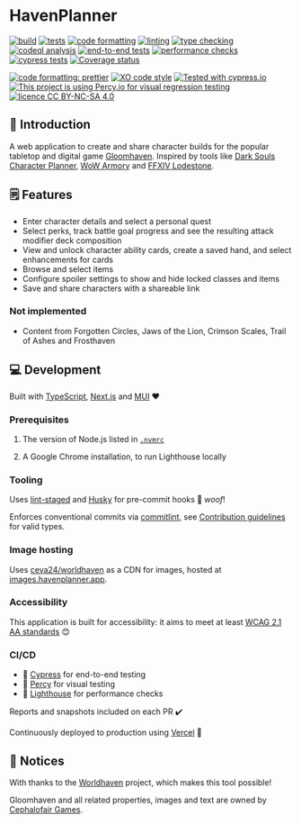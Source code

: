 # HavenPlanner

[![build](https://github.com/ceva24/havenplanner/actions/workflows/build.yml/badge.svg)](https://github.com/ceva24/havenplanner/actions/workflows/build.yml)
[![tests](https://github.com/ceva24/havenplanner/actions/workflows/test.yml/badge.svg)](https://github.com/ceva24/havenplanner/actions/workflows/test.yml)
[![code formatting](https://github.com/ceva24/havenplanner/actions/workflows/check-format.yml/badge.svg)](https://github.com/ceva24/havenplanner/actions/workflows/check-format.yml)
[![linting](https://github.com/ceva24/havenplanner/actions/workflows/lint.yml/badge.svg)](https://github.com/ceva24/havenplanner/actions/workflows/lint.yml)
[![type checking](https://github.com/ceva24/havenplanner/actions/workflows/check-types.yml/badge.svg)](https://github.com/ceva24/havenplanner/actions/workflows/check-types.yml)
[![codeql analysis](https://github.com/ceva24/havenplanner/actions/workflows/codeql.yml/badge.svg)](https://github.com/ceva24/havenplanner/actions/workflows/codeql.yml)
[![end-to-end tests](https://github.com/ceva24/havenplanner/actions/workflows/e2e-test.yml/badge.svg)](https://github.com/ceva24/havenplanner/actions/workflows/e2e-test.yml)
[![performance checks](https://github.com/ceva24/havenplanner/actions/workflows/performance-checks.yml/badge.svg)](https://github.com/ceva24/havenplanner/actions/workflows/performance-checks.yml)
[![cypress tests](https://img.shields.io/endpoint?url=https://dashboard.cypress.io/badge/simple/zbs72n/main&style=flat&logo=cypress)](https://dashboard.cypress.io/projects/zbs72n/runs)
[![Coverage status](https://coveralls.io/repos/github/ceva24/havenplanner/badge.svg?branch=main)](https://coveralls.io/github/ceva24/havenplanner?branch=main)

[![code formatting: prettier](https://img.shields.io/badge/code_style-prettier-ff69b4.svg)](https://github.com/prettier/prettier)
[![XO code style](https://img.shields.io/badge/code_style-XO-5ed9c7.svg)](https://github.com/xojs/xo)
[![Tested with cypress.io](https://img.shields.io/badge/tested%20with-Cypress-04C38E.svg)](https://www.cypress.io)
[![This project is using Percy.io for visual regression testing](https://percy.io/static/images/percy-badge.svg)](https://percy.io/788e43c2/havenplanner/)
[![licence CC BY-NC-SA 4.0](https://img.shields.io/badge/licence-CC_BY--NC--SA_4.0-blue)](https://github.com/ceva24/havenplanner/blob/main/docs/LICENCE.md)

## 👋 Introduction

A web application to create and share character builds for the popular tabletop and digital game [Gloomhaven](https://cephalofair.com/pages/gloomhaven). Inspired by tools like [Dark Souls Character Planner](https://soulsplanner.com/darksouls), [WoW Armory](https://worldofwarcraft.com/en-gb/search) and [FFXIV Lodestone](https://na.finalfantasyxiv.com/lodestone/character).

## 🗒️ Features

-   Enter character details and select a personal quest
-   Select perks, track battle goal progress and see the resulting attack modifier deck composition
-   View and unlock character ability cards, create a saved hand, and select enhancements for cards
-   Browse and select items
-   Configure spoiler settings to show and hide locked classes and items
-   Save and share characters with a shareable link

### Not implemented

-   Content from Forgotten Circles, Jaws of the Lion, Crimson Scales, Trail of Ashes and Frosthaven

## 💻 Development

Built with [TypeScript](https://www.typescriptlang.org), [Next.js](https://nextjs.org) and [MUI](https://mui.com) ❤️

### Prerequisites

1. The version of Node.js listed in [`.nvmrc`](../.nvmrc)

2. A Google Chrome installation, to run Lighthouse locally

### Tooling

Uses [lint-staged](https://github.com/okonet/lint-staged) and [Husky](https://typicode.github.io/husky) for pre-commit hooks 🐶 _woof_!

Enforces conventional commits via [commitlint](https://github.com/conventional-changelog/commitlint), see [Contribution guidelines](CONTRIBUTING.md) for valid types.

### Image hosting

Uses [ceva24/worldhaven](https://github.com/ceva24/worldhaven/tree/web/) as a CDN for images, hosted at [images.havenplanner.app](https://images.havenplanner.app).

### Accessibility

This application is built for accessibility: it aims to meet at least [WCAG 2.1 AA standards](https://www.w3.org/WAI/standards-guidelines/wcag) 😊

### CI/CD

-   🌳 [Cypress](https://dashboard.cypress.io/projects/zbs72n) for end-to-end testing
-   🦔 [Percy](https://percy.io/788e43c2/havenplanner) for visual testing
-   🚦 [Lighthouse](https://github.com/GoogleChrome/lighthouse-ci) for performance checks

Reports and snapshots included on each PR ✔️

Continuously deployed to production using [Vercel](https://vercel.com) 🚀

## 📌 Notices

With thanks to the [Worldhaven](https://github.com/any2cards/worldhaven) project, which makes this tool possible!

Gloomhaven and all related properties, images and text are owned by [Cephalofair Games](https://cephalofair.com).
